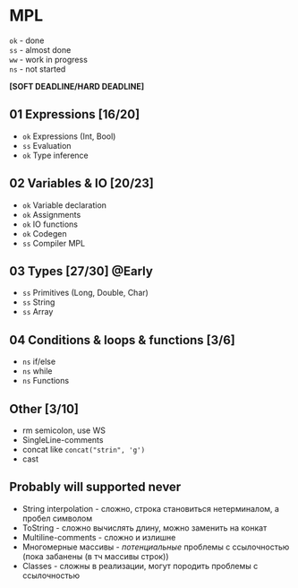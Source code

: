 # MPL

`ok` - done <br>
`ss` - almost done <br>
`ww` - work in progress <br>
`ns` - not started

**\[SOFT DEADLINE/HARD DEADLINE\]**

## 01 Expressions \[16/20\]
* `ok` Expressions (Int, Bool)
* `ss` Evaluation
* `ok` Type inference

## 02 Variables & IO \[20/23\]
* `ok` Variable declaration
* `ok` Assignments
* `ok` IO functions
* `ok` Codegen
* `ss` Compiler MPL

## 03 Types \[27/30\] @Early
* `ss` Primitives (Long, Double, Char)
* `ss` String
* `ss` Array

## 04 Conditions & loops & functions \[3/6\]
* `ns` if/else
* `ns` while
* `ns` Functions

## Other \[3/10\]
* rm semicolon, use WS
* SingleLine-comments
* concat like `concat("strin", 'g')`
* cast

## Probably will supported never
* String interpolation - сложно, строка становиться нетерминалом, а пробел символом
* ToString - сложно вычислять длину, можно заменить на конкат
* Multiline-comments - сложно и излишне
* Многомерные массивы - *потенциальные* проблемы с ссылочностью (пока забанены (в тч массивы строк))
* Classes - сложны в реализации, могут породить проблемы с ссылочностью
